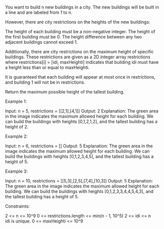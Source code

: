 You want to build n new buildings in a city. The new buildings will be built
in a line and are labeled from 1 to n.

However, there are city restrictions on the heights of the new
buildings:


The height of each building must be a non-negative integer.
The height of the first building must be 0.
The height difference between any two adjacent buildings cannot exceed 1.


Additionally, there are city restrictions on the maximum height of specific
buildings. These restrictions are given as a 2D integer array restrictions
where restrictions[i] = [idi, maxHeighti] indicates that building idi must
have a height less than or equal to maxHeighti.

It is guaranteed that each building will appear at most once in restrictions,
and building 1 will not be in restrictions.

Return the maximum possible height of the tallest building.


Example 1:


Input: n = 5, restrictions = [[2,1],[4,1]]
Output: 2
Explanation: The green area in the image indicates the maximum allowed height
for each building.
We can build the buildings with heights [0,1,2,1,2], and the tallest building
has a height of 2.

Example 2:


Input: n = 6, restrictions = []
Output: 5
Explanation: The green area in the image indicates the maximum allowed height
for each building.
We can build the buildings with heights [0,1,2,3,4,5], and the tallest
building has a height of 5.


Example 3:


Input: n = 10, restrictions = [[5,3],[2,5],[7,4],[10,3]]
Output: 5
Explanation: The green area in the image indicates the maximum allowed height
for each building.
We can build the buildings with heights [0,1,2,3,3,4,4,5,4,3], and the
tallest building has a height of 5.



Constraints:


2 <= n <= 10^9
0 <= restrictions.length <= min(n - 1, 10^5)
2 <= idi <= n
idi is unique.
0 <= maxHeighti <= 10^9




